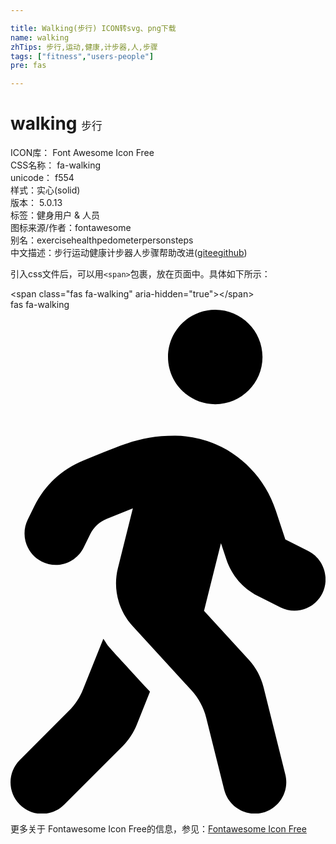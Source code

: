 ```yaml
---

title: Walking(步行) ICON转svg、png下载
name: walking
zhTips: 步行,运动,健康,计步器,人,步骤
tags: ["fitness","users-people"]
pre: fas

---
```


# walking  <small style="font-size: 60%;font-weight: 100">步行</small>


<div class="detail-page">
<p>
<span>
ICON库：
<span class="badge-secondary badge">Font Awesome Icon Free</span> 
</span>
<br/>
<span>
CSS名称：
<span class="badge-secondary badge">fa-walking</span> 
</span>
<br/>
<span>
unicode：
<span class="badge-secondary badge">f554</span> 
<copy-btn content='f554' btn-title=""></copy-btn>
<copy-btn :content='String.fromCodePoint(parseInt("f554", 16))' btn-title="复制U"></copy-btn>
</span><br/><span>样式：<span class="badge-light badge">实心(solid)</span></span>
<br/>
<span>
版本：
<span class="badge-secondary badge">5.0.13</span> 
</span><br/><span>标签：<span class="badge-light badge"><router-link to="/tags/fitness.html">健身</router-link></span><span class="badge-light badge"><router-link to="/tags/users-people.html">用户 & 人员</router-link></span></span>
<br/>
<span>图标来源/作者：<span class="badge-light badge">fontawesome</span></span> 
<br/>
<span>别名：<span class="badge-light badge">exercise</span><span class="badge-light badge">health</span><span class="badge-light badge">pedometer</span><span class="badge-light badge">person</span><span class="badge-light badge">steps</span></span><br/><span class="zh-detail">中文描述：<span class="badge-primary badge">步行</span><span class="badge-primary badge">运动</span><span class="badge-primary badge">健康</span><span class="badge-primary badge">计步器</span><span class="badge-primary badge">人</span><span class="badge-primary badge">步骤</span><span class="help-link"><span>帮助改进</span>(<a href="https://gitee.com/liuwave/icon-helper/edit/master/json/fontawesome/solid/walking.json" target="_blank" rel="noopener noreferrer">gitee</a><a href="https://github.com/liuwave/icon-helper/edit/master/json/fontawesome/solid/walking.json" target="_blank" rel="noopener noreferrer">github</a></span>)</span><br/>
</p>
</div>
<div class="alert alert-dark">
  <i class="fas fa-walking fa-xs"></i>
  <i class="fas fa-walking fa-sm"></i>
  <i class="fas fa-walking fa-lg"></i>
  <i class="fas fa-walking fa-2x"></i>
  <i class="fas fa-walking fa-3x"></i>
  <i class="fas fa-walking fa-5x"></i>
  <i class="fas fa-walking fa-7x"></i>
</div>
<div>
  <p>引入css文件后，可以用<code>&lt;span&gt;</code>包裹，放在页面中。具体如下所示：    
  </p>
  <div class="alert alert-primary" style="font-size: 14px">
    &lt;span class="fas fa-walking" aria-hidden="true"&gt;&lt;/span&gt;
    <copy-btn content='<span class="fas fa-walking" aria-hidden="true"></span>'></copy-btn>
  </div>
  <div class="alert alert-secondary">
    <i class="fas fa-walking"
    style="font-size: 24px"
    aria-hidden="true"></i> fas fa-walking
    <copy-btn content="fas fa-walking" btn-title="复制图标名称"></copy-btn>
  </div>
</div>
<div id="svg" class="svg-wrap">
<svg xmlns="http://www.w3.org/2000/svg" viewBox="0 0 320 512"><path d="M208 96c26.5 0 48-21.5 48-48S234.5 0 208 0s-48 21.5-48 48 21.5 48 48 48zm94.5 149.1l-23.3-11.8-9.7-29.4c-14.7-44.6-55.7-75.8-102.2-75.9-36-.1-55.9 10.1-93.3 25.2-21.6 8.7-39.3 25.2-49.7 46.2L17.6 213c-7.8 15.8-1.5 35 14.2 42.9 15.6 7.9 34.6 1.5 42.5-14.3L81 228c3.5-7 9.3-12.5 16.5-15.4l26.8-10.8-15.2 60.7c-5.2 20.8.4 42.9 14.9 58.8l59.9 65.4c7.2 7.9 12.3 17.4 14.9 27.7l18.3 73.3c4.3 17.1 21.7 27.6 38.8 23.3 17.1-4.3 27.6-21.7 23.3-38.8l-22.2-89c-2.6-10.3-7.7-19.9-14.9-27.7l-45.5-49.7 17.2-68.7 5.5 16.5c5.3 16.1 16.7 29.4 31.7 37l23.3 11.8c15.6 7.9 34.6 1.5 42.5-14.3 7.7-15.7 1.4-35.1-14.3-43zM73.6 385.8c-3.2 8.1-8 15.4-14.2 21.5l-50 50.1c-12.5 12.5-12.5 32.8 0 45.3s32.7 12.5 45.2 0l59.4-59.4c6.1-6.1 10.9-13.4 14.2-21.5l13.5-33.8c-55.3-60.3-38.7-41.8-47.4-53.7l-20.7 51.5z"/></svg>
</div>
<detail full-name='fa-walking'></detail>
    
<div><p>更多关于  Fontawesome Icon Free的信息，参见：<a target="_blank" href="https://iconhelper.cn/fontawesome.html">Fontawesome Icon Free</a>
</p></div>
